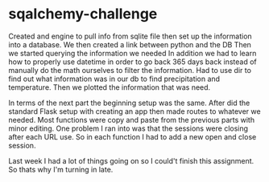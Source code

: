 # sqalchemy-challenge
Created and engine to pull info from sqlite file then set up the information into a database.
We then created a link between python and the DB
Then we started querying the information we needed
In addition we had to learn how to properly use datetime in order to go back 365 days back instead of manually do the math ourselves to filter the information.
Had to use dir to find out what information was in our db to find precipitation and temperature.
Then we plotted the information that was need.

In terms of the next part the beginning setup was the same.
After did the standard Flask setup with creating an app then made routes to whatever we needed.
Most functions were copy and paste from the previous parts with minor editing.
One problem I ran into was that the sessions were closing after each URL use.
So in each function I had to add a new open and close session.

Last week I had a lot of things going on so I could't finish this assignment. So thats why I'm turning in late.
